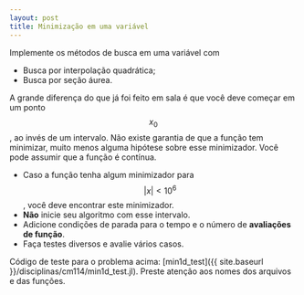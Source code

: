 ```yaml
---
layout: post
title: Minimização em uma variável
---
```


Implemente os métodos de busca em uma variável com

  - Busca por interpolação quadrática;
  - Busca por seção áurea.

A grande diferença do que já foi feito em sala é que você deve
começar em um ponto $$x_0$$, ao invés de um intervalo. Não existe
garantia de que a função tem minimizar, muito menos alguma
hipótese sobre esse minimizador.
Você pode assumir que a função é contínua.

  - Caso a função tenha algum minimizador para $$|x| < 10^6$$, você
deve encontrar este minimizador.
  - **Não** inicie seu algoritmo com
esse intervalo.
  - Adicione condições de parada para o tempo e o número de **avaliações
de função**.
  - Faça testes diversos e avalie vários casos.

Código de teste para o problema acima:
[min1d_test]({{ site.baseurl }}/disciplinas/cm114/min1d_test.jl).
Preste atenção aos nomes dos arquivos e das funções.
